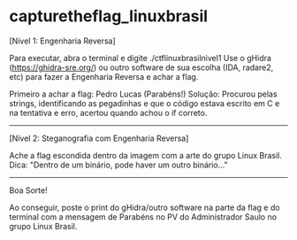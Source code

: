 # capturetheflag_linuxbrasil

[Nível 1: Engenharia Reversa]

Para executar, abra o terminal e digite ./ctflinuxbrasilnivel1
Use o gHidra (https://ghidra-sre.org/) ou outro software de sua escolha (IDA, radare2, etc) para fazer a Engenharia Reversa e achar a flag.

Primeiro a achar a flag: Pedro Lucas (Parabéns!)
Solução: Procurou pelas strings, identificando as pegadinhas e que o código estava escrito em C e na tentativa e erro, acertou quando achou o if correto.

---

[Nível 2: Steganografia com Engenharia Reversa]

Ache a flag escondida dentro da imagem com a arte do grupo Linux Brasil. 
Dica: "Dentro de um binário, pode haver um outro binário..."

---

Boa Sorte!

Ao conseguir, poste o print do gHidra/outro software na parte da flag e do terminal com a mensagem de Parabéns no PV do Administrador Saulo no grupo Linux Brasil.
